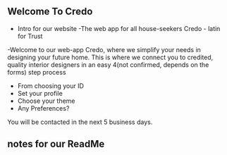## Welcome To Credo

- Intro for our website
  -The web app for all house-seekers
  Credo - latin for Trust

-Welcome to our web-app Credo, where we simplify your needs in designing your future home. This is where we connect you to credited, quality interior designers in an easy 4(not confirmed, depends on the forms) step process

- From choosing your ID
- Set your profile
- Choose your theme
- Any Preferences?

You will be contacted in the next 5 business days.

## notes for our ReadMe
